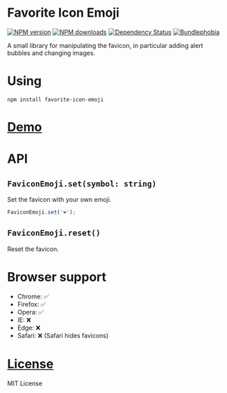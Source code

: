 Favorite Icon Emoji
===================

[![NPM version](https://img.shields.io/npm/v/favorite-icon-emoji.svg?style=flat)](https://www.npmjs.com/package/favorite-icon-emoji)
[![NPM downloads](https://img.shields.io/npm/dm/favorite-icon-emoji.svg?style=flat)](https://www.npmjs.com/package/favorite-icon-emoji)
[![Dependency Status](https://img.shields.io/david/hcodes/favorite-icon-emoji.svg?style=flat)](https://david-dm.org/hcodes/favorite-icon-emoji)
[![Bundlephobia](https://badgen.net/bundlephobia/minzip/favorite-icon-emoji)](https://bundlephobia.com/result?p=favorite-icon-emoji)

A small library for manipulating the favicon, in particular adding alert bubbles and changing images.

# Using
`npm install favorite-icon-emoji`

# [Demo](https://hcodes.github.io/favorite-icon/examples/emoji.html)

# API

## `FaviconEmoji.set(symbol: string)`
Set the favicon with your own emoji.

```js
FaviconEmoji.set('❤️');
```

## `FaviconEmoji.reset()`
Reset the favicon.

# Browser support
- Chrome: ✅
- Firefox: ✅
- Opera: ✅
- IE: ❌
- Edge: ❌
- Safari: ❌ (Safari hides favicons)

# [License](./LICENSE)
MIT License
